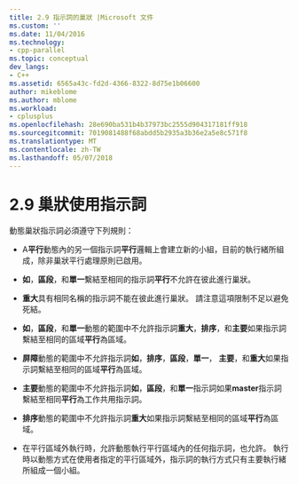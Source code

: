 ```yaml
---
title: 2.9 指示詞的巢狀 |Microsoft 文件
ms.custom: ''
ms.date: 11/04/2016
ms.technology:
- cpp-parallel
ms.topic: conceptual
dev_langs:
- C++
ms.assetid: 6565a43c-fd2d-4366-8322-8d75e1b06600
author: mikeblome
ms.author: mblome
ms.workload:
- cplusplus
ms.openlocfilehash: 28e690ba531b4b37973bc2555d904317181ff918
ms.sourcegitcommit: 7019081488f68abdd5b2935a3b36e2a5e8c571f8
ms.translationtype: MT
ms.contentlocale: zh-TW
ms.lasthandoff: 05/07/2018
---
```

# <a name="29-directive-nesting"></a>2.9 巢狀使用指示詞
動態巢狀指示詞必須遵守下列規則：  
  
-   A**平行**動態內的另一個指示詞**平行**邏輯上會建立新的小組，目前的執行緒所組成，除非巢狀平行處理原則已啟用。  
  
-   **如**，**區段**，和**單一**繫結至相同的指示詞**平行**不允許在彼此進行巢狀。  
  
-   **重大**具有相同名稱的指示詞不能在彼此進行巢狀。 請注意這項限制不足以避免死結。  
  
-   **如**，**區段**，和**單一**動態的範圍中不允許指示詞**重大**，**排序**，和**主要**如果指示詞繫結至相同的區域**平行**為區域。  
  
-   **屏障**動態的範圍中不允許指示詞**如**，**排序**，**區段**，**單一**， **主要**，和**重大**如果指示詞繫結至相同的區域**平行**為區域。  
  
-   **主要**動態的範圍中不允許指示詞**如**，**區段**，和**單一**指示詞如果**master**指示詞繫結至相同**平行**為工作共用指示詞。  
  
-   **排序**動態的範圍中不允許指示詞**重大**如果指示詞繫結至相同的區域**平行**為區域。  
  
-   在平行區域外執行時，允許動態執行平行區域內的任何指示詞，也允許。 執行時以動態方式在使用者指定的平行區域外，指示詞的執行方式只有主要執行緒所組成一個小組。